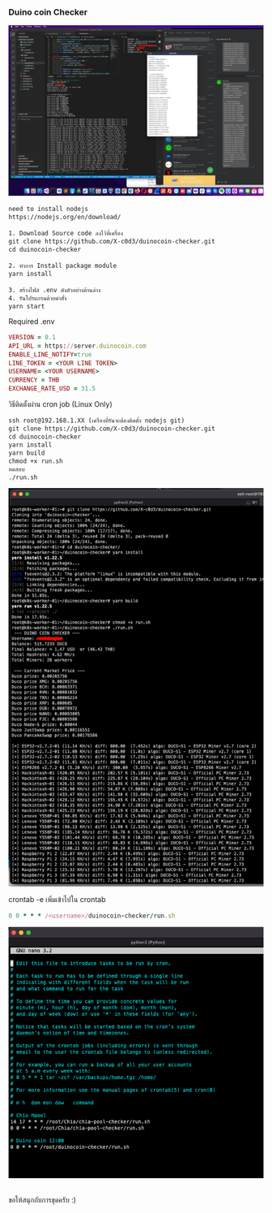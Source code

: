 ### Duino coin Checker

![Duino coin Checker](https://raw.githubusercontent.com/X-c0d3/duinocoin-checker/main/Screenshot/ScreenShot1.png)

```
need to install nodejs
https://nodejs.org/en/download/

1. Download Source code ลงไว้ที่เครื่อง
git clone https://github.com/X-c0d3/duinocoin-checker.git
cd duinocoin-checker

2. ทำการ Install package module
yarn install

3. สร้างไฟล์ .env ดังตัวอย่างด้านล่าง
4. รันโปรแกรมด้วยคำสั่ง
yarn start
```

Required .env

```ruby
VERSION = 0.1
API_URL = https://server.duinocoin.com
ENABLE_LINE_NOTIFY=true
LINE_TOKEN = <YOUR LINE TOKEN>
USERNAME= <YOUR USERNAME>
CURRENCY = THB
EXCHANGE_RATE_USD = 31.5
```

วิธีติดตั้งผ่าน cron job (Linux Only)

```
ssh root@192.168.1.XX (เครืองที่รันจะต้องติดตั้ง nodejs git)
git clone https://github.com/X-c0d3/duinocoin-checker.git
cd duinocoin-checker
yarn install
yarn build
chmod +x run.sh
ทดสอบ
./run.sh
```

![Duino coin Checker](https://raw.githubusercontent.com/X-c0d3/duinocoin-checker/main/Screenshot/ScreenShot2.png)

crontab -e
เพิ่มเข้าไปใน crontab

```ruby
0 0 * * * /<username>/duinocoin-checker/run.sh
```

![Duino coin Checker](https://raw.githubusercontent.com/X-c0d3/duinocoin-checker/main/Screenshot/ScreenShot3.png)

<br />
ขอให้สนุกกับการขุดครับ :)
